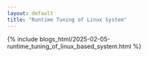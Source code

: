 ```yaml
---
layout: default
title: "Runtime Tuning of Linux System"
---
```


{% include blogs_html/2025-02-05-runtime_tuning_of_linux_based_system.html %}
